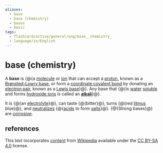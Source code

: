 ```yaml
---
aliases:
  - base
  - base (chemistry)
  - bases
  - basic
tags:
  - flashcard/active/general/eng/base__chemistry_
  - language/in/English
---
```


# base (chemistry)

A __base__ is {@{a [molecule](molecule.md) or [ion](ion.md) that can accept a [proton](proton.md), known as a [Brønsted–Lowry base](Brønsted–Lowry%20acid–base%20theory.md), or form a [coordinate covalent bond](coordinate%20covalent%20bond.md) by donating an [electron pair](electron%20pair.md), known as a [Lewis base](Lewis%20acids%20and%20bases.md)}@}. Any base that {@{is [water](water.md) [soluble](solubility.md) and forms [hydroxide ions](hydroxide.md) is called an __[alkali](alkali.md)__}@}.

It is {@{an [electrolyte](electrolyte.md)}@}, can taste {@{bitter}@}, turns {@{red [litmus](litmus.md) blue}@}, and [neutralizes](neutralization%20(chemistry).md) {@{[acids](acid.md) to form [salts](salt%20(chemistry).md)}@}. {@{Strong bases}@} are [corrosive](corrosive%20substance.md).

## references

This text incorporates [content](https://en.wikipedia.org/wiki/base_(chemistry)) from [Wikipedia](Wikipedia.md) available under the [CC BY-SA 4.0](https://creativecommons.org/licenses/by-sa/4.0/) license.
